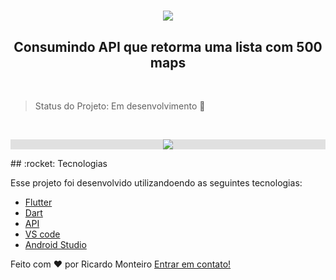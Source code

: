 <h1 align="center">
    <img  src="assetsGithub/logo.png" />
   
</h1>

<h2 align="center">
Consumindo API que retorma uma lista com 500 maps
</h2>

<p align="center">
<br/>
  </p>

> Status do Projeto: Em desenvolvimento :hammer:

<p align="center">
<br/>
  </p>
<div
style="background-color: #E0E0E0">
<p align="center">
  <img src="assetsGithub/app.gif">
 
</p>
</div>
## :rocket: Tecnologias

Esse projeto foi desenvolvido utilizandoendo as seguintes tecnologias:

-  [Flutter](https://flutter.dev/)
-  [Dart](https://dart.dev/)
-  [API](https://jsonplaceholder.typicode.com/comments)
-  [VS code](https://code.visualstudio.com/)
-  [Android Studio](https://developer.android.com/studio)



Feito com ♥ por Ricardo Monteiro  [Entrar em contato!](https://www.linkedin.com/in/ricardohmonteiro/)


